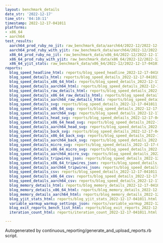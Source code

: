 ```yaml
---
layout: benchmark_details
date_str: '2022-12-17'
time_str: '04:10:11'
timestamp: 2022-12-17-041011
platforms:
- x86_64
- aarch64
test_results:
  aarch64_prod_ruby_no_jit: raw_benchmark_data/aarch64/2022-12/2022-12-17-041011_basic_benchmark_aarch64_prod_ruby_no_jit.json
  aarch64_prod_ruby_with_yjit: raw_benchmark_data/aarch64/2022-12/2022-12-17-041011_basic_benchmark_aarch64_prod_ruby_with_yjit.json
  x86_64_prod_ruby_no_jit: raw_benchmark_data/x86_64/2022-12/2022-12-17-041011_basic_benchmark_x86_64_prod_ruby_no_jit.json
  x86_64_prod_ruby_with_yjit: raw_benchmark_data/x86_64/2022-12/2022-12-17-041011_basic_benchmark_x86_64_prod_ruby_with_yjit.json
  x86_64_yjit_stats: raw_benchmark_data/x86_64/2022-12/2022-12-17-041011_basic_benchmark_x86_64_yjit_stats.json
reports:
  blog_speed_headline_html: reports/blog_speed_headline_2022-12-17-041011.html
  blog_speed_details_html: reports/blog_speed_details_2022-12-17-041011.html
  blog_speed_details_x86_64_html: reports/blog_speed_details_2022-12-17-041011.x86_64.html
  blog_speed_details_aarch64_html: reports/blog_speed_details_2022-12-17-041011.aarch64.html
  blog_speed_details_raw_details_html: reports/blog_speed_details_2022-12-17-041011.raw_details.html
  blog_speed_details_x86_64_raw_details_html: reports/blog_speed_details_2022-12-17-041011.x86_64.raw_details.html
  blog_speed_details_aarch64_raw_details_html: reports/blog_speed_details_2022-12-17-041011.aarch64.raw_details.html
  blog_speed_details_svg: reports/blog_speed_details_2022-12-17-041011.svg
  blog_speed_details_x86_64_svg: reports/blog_speed_details_2022-12-17-041011.x86_64.svg
  blog_speed_details_aarch64_svg: reports/blog_speed_details_2022-12-17-041011.aarch64.svg
  blog_speed_details_head_svg: reports/blog_speed_details_2022-12-17-041011.head.svg
  blog_speed_details_x86_64_head_svg: reports/blog_speed_details_2022-12-17-041011.x86_64.head.svg
  blog_speed_details_aarch64_head_svg: reports/blog_speed_details_2022-12-17-041011.aarch64.head.svg
  blog_speed_details_back_svg: reports/blog_speed_details_2022-12-17-041011.back.svg
  blog_speed_details_x86_64_back_svg: reports/blog_speed_details_2022-12-17-041011.x86_64.back.svg
  blog_speed_details_aarch64_back_svg: reports/blog_speed_details_2022-12-17-041011.aarch64.back.svg
  blog_speed_details_micro_svg: reports/blog_speed_details_2022-12-17-041011.micro.svg
  blog_speed_details_x86_64_micro_svg: reports/blog_speed_details_2022-12-17-041011.x86_64.micro.svg
  blog_speed_details_aarch64_micro_svg: reports/blog_speed_details_2022-12-17-041011.aarch64.micro.svg
  blog_speed_details_tripwires_json: reports/blog_speed_details_2022-12-17-041011.tripwires.json
  blog_speed_details_x86_64_tripwires_json: reports/blog_speed_details_2022-12-17-041011.x86_64.tripwires.json
  blog_speed_details_aarch64_tripwires_json: reports/blog_speed_details_2022-12-17-041011.aarch64.tripwires.json
  blog_speed_details_csv: reports/blog_speed_details_2022-12-17-041011.csv
  blog_speed_details_x86_64_csv: reports/blog_speed_details_2022-12-17-041011.x86_64.csv
  blog_speed_details_aarch64_csv: reports/blog_speed_details_2022-12-17-041011.aarch64.csv
  blog_memory_details_html: reports/blog_memory_details_2022-12-17-041011.html
  blog_memory_details_x86_64_html: reports/blog_memory_details_2022-12-17-041011.x86_64.html
  blog_memory_details_aarch64_html: reports/blog_memory_details_2022-12-17-041011.aarch64.html
  blog_yjit_stats_html: reports/blog_yjit_stats_2022-12-17-041011.html
  variable_warmup_warmup_settings_json: reports/variable_warmup_2022-12-17-041011.warmup_settings.json
  blog_exit_reports_bench_list_html: reports/blog_exit_reports_2022-12-17-041011.bench_list.html
  iteration_count_html: reports/iteration_count_2022-12-17-041011.html

---
```

Autogenerated by continuous_reporting/generate_and_upload_reports.rb script.
